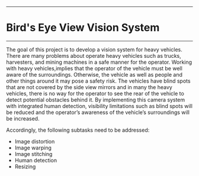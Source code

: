 _ _ _
# Bird's Eye View Vision System
_ _ _

The goal of this project is to develop a vision system for heavy vehicles. There are many problems about operate heavy vehicles such as trucks, harvesters, and mining machines in a safe manner for the operator. Working with heavy vehicles,implies that the operator of the vehicle must be well aware of the surroundings. 
Otherwise, the vehicle as well as people and other things around it may pose a safety risk. The vehicles have blind spots that are not covered by the side view mirrors and in many the heavy vehicles, there is no way for the operator to see the rear of the vehicle 
to detect potential obstacles behind it. By implementing this camera system with integrated human detection, visibility limitations such as blind spots will be reduced and the operator’s awareness of the vehicle’s surroundings will be increased.

Accordingly, the following subtasks need to be addressed: 
+ Image distortion 
+ Image warping
+ Image stitching
+ Human detection
+ Resizing


